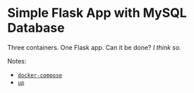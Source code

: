 # Simple Flask App with MySQL Database

Three containers. One Flask app. Can it be done? _I think so._

Notes:

  - [`docker-compose`](https://docs.docker.com/compose/reference/)
  - [`up`](https://docs.docker.com/compose/reference/up/)
